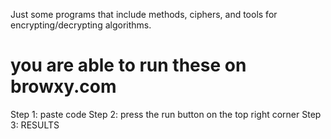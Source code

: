 Just some programs that include methods, ciphers, and tools for encrypting/decrypting algorithms.

# you are able to run these on browxy.com

Step 1: paste code
Step 2: press the run button on the top right corner
Step 3: RESULTS
